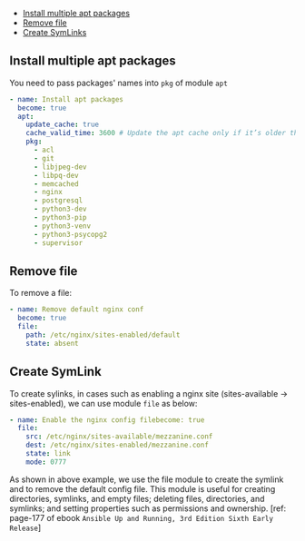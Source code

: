 - [Install multiple apt packages](#install-multiple-apt-packages)
- [Remove file](#remove-file)
- [Create SymLinks](#create-symlink)

## Install multiple apt packages
You need to pass packages' names into `pkg` of module `apt`
```yaml
- name: Install apt packages
  become: true
  apt:
    update_cache: true
    cache_valid_time: 3600 # Update the apt cache only if it’s older than 3,600 seconds (1 hour).
    pkg:
      - acl
      - git
      - libjpeg-dev
      - libpq-dev
      - memcached
      - nginx
      - postgresql
      - python3-dev
      - python3-pip
      - python3-venv
      - python3-psycopg2
      - supervisor
```

## Remove file

To remove a file:
```yaml
- name: Remove default nginx conf
  become: true
  file:
    path: /etc/nginx/sites-enabled/default
    state: absent
```

## Create SymLink

To create sylinks, in cases such as enabling a nginx site (sites-available -> sites-enabled), we can use module `file` as below:
```yaml
- name: Enable the nginx config filebecome: true
  file:
    src: /etc/nginx/sites-available/mezzanine.conf
    dest: /etc/nginx/sites-enabled/mezzanine.conf
    state: link
    mode: 0777
```
As shown in above example, we use the file module to create the symlink and to remove the default config file. This module is useful for creating directories, symlinks, and empty files; deleting files, directories, and symlinks; and setting properties such as permissions and ownership.
[ref: page-177 of ebook `Ansible Up and Running, 3rd Edition Sixth Early Release`]
